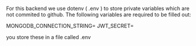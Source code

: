 For this backend we use dotenv ( .env ) to store private variables which are not commited to github.
The following variables are required to be filled out:

MONGODB_CONNECTION_STRING=<missing>
JWT_SECRET=<missing>

you store these in a file called .env
